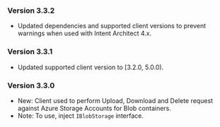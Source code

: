 ### Version 3.3.2

- Updated dependencies and supported client versions to prevent warnings when used with Intent Architect 4.x.

### Version 3.3.1

- Updated supported client version to [3.2.0, 5.0.0).

### Version 3.3.0

- New: Client used to perform Upload, Download and Delete request against Azure Storage Accounts for Blob containers.
- Note: To use, inject `IBlobStorage` interface.